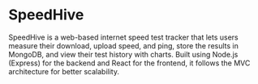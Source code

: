 # SpeedHive
SpeedHive is a web-based internet speed test tracker that lets users measure their download, upload speed, and ping, store the results in MongoDB, and view their test history with charts. Built using Node.js (Express) for the backend and React for the frontend, it follows the MVC architecture for better scalability.
